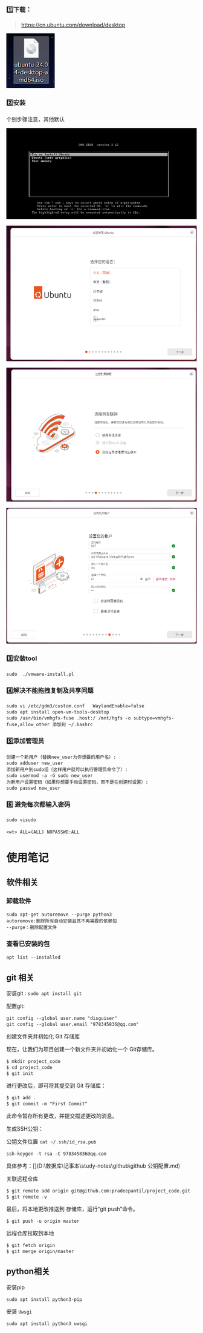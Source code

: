 ### :one:下载：

> https://cn.ubuntu.com/download/desktop

![image-20240729184106309](imge/Ubuntn安装.assets/image-20240729184106309.png)

### :two:安装

个别步骤注意，其他默认

![image-20240729184010306](imge/Ubuntn安装.assets/image-20240729184010306.png)

![image-20240729184213071](imge/Ubuntn安装.assets/image-20240729184213071.png)

![image-20240729184333167](imge/Ubuntn安装.assets/image-20240729184333167.png)

![image-20240729184606458](imge/Ubuntn安装.assets/image-20240729184606458.png)

### :three:安装tool

`sudo  ./vmware-install.pl`

### :four:解决不能拖拽复制及共享问题

```
sudo vi /etc/gdm3/custom.conf   WaylandEnable=false
sudo apt install open-vm-tools-desktop
sudo /usr/bin/vmhgfs-fuse .host:/ /mnt/hgfs -o subtype=vmhgfs-fuse,allow_other 添加到 ~/.bashrc
```

### :five:添加管理员

```
创建一个新用户（替换new_user为你想要的用户名）:
sudo adduser new_user
添加新用户到sudo组（这样用户就可以执行管理员命令了）:
sudo usermod -a -G sudo new_user
为新用户设置密码（如果你想要手动设置密码，而不是在创建时设置）:
sudo passwd new_user
```

### :six: 避免每次都输入密码

```
sudo visudo

<wt> ALL=(ALL) NOPASSWD:ALL
```







# 使用笔记

## 软件相关

### 卸载软件

```
sudo apt-get autoremove --purge python3
autoremove:删除所有自动安装且其不再需要的依赖包
--purge：删除配置文件
```

### 查看已安装的包

```
apt list --installed
```

## git 相关

安装git : `sudo apt install git`

配置git:

```
git config --global user.name "disguiser" 
git config --global user.email "978345836@qq.com"
```

创建文件夹并初始化 Git 存储库

现在，让我们为项目创建一个新文件夹并初始化一个 Git存储库。

```text
$ mkdir project_code
$ cd project_code
$ git init
```

进行更改后，即可将其提交到 Git 存储库：

```text
$ git add .
$ git commit -m "First Commit"
```

此命令暂存所有更改，并提交描述更改的消息。

生成SSH公钥：

公钥文件位置 `cat ~/.ssh/id_rsa.pub`

```
ssh-keygen -t rsa -C 978345836@qq.com
```

具体参考：[](D:\数据库\记事本\study-notes\github\github 公钥配置.md)

关联远程仓库

```
$ git remote add origin git@github.com:pradeepantil/project_code.git
$ git remote -v
```

最后，将本地更改推送到 存储库，运行“git push”命令。

```text
$ git push -u origin master
```

远程仓库拉取到本地

```
$ git fetch origin
$ git merge origin/master
```

## python相关

安装pip 

```
sudo apt install python3-pip
```

安装 `Uwsgi`

```
sudo apt install python3 uwsgi
```





